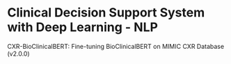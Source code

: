 # Clinical Decision Support System with Deep Learning - NLP

CXR-BioClinicalBERT: Fine-tuning BioClinicalBERT on MIMIC CXR Database (v2.0.0)
